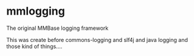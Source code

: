 mmlogging
=========

The original MMBase logging framework

This was create before commons-logging and slf4j and java logging and those kind of things....

